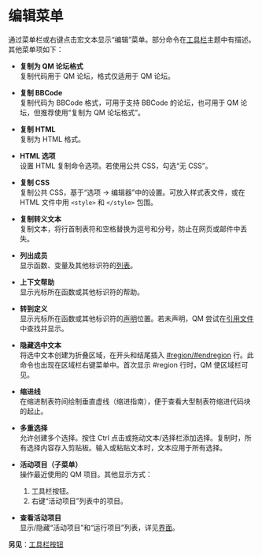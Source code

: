 # 编辑菜单

通过菜单栏或右键点击宏文本显示“编辑”菜单。部分命令在[工具栏](IDH_MENU_TOOLBAR.html)主题中有描述。其他菜单项如下：

- **复制为 QM 论坛格式**  
  复制代码用于 QM 论坛，格式仅适用于 QM 论坛。

- **复制 BBCode**  
  复制代码为 BBCode 格式，可用于支持 BBCode 的论坛，也可用于 QM 论坛，但推荐使用“复制为 QM 论坛格式”。

- **复制 HTML**  
  复制为 HTML 格式。

- **HTML 选项**  
  设置 HTML 复制命令选项。若使用公共 CSS，勾选“无 CSS”。

- **复制 CSS**  
  复制公共 CSS，基于“选项 -> 编辑器”中的设置。可放入样式表文件，或在 HTML 文件中用 `<style>` 和 `</style>` 包围。

- **复制转义文本**  
  复制文本，将行首制表符和空格替换为逗号和分号，防止在网页或邮件中丢失。

- **列出成员**  
  显示函数、变量及其他标识符的[列表](IDH_TYPEINFO.html)。

- **上下文帮助**  
  显示光标所在函数或其他标识符的帮助。

- **转到定义**  
  显示光标所在函数或其他标识符的[声明](../Language/IDP_DECLARATION.html)位置。若未声明，QM 尝试在[引用文件](../Language/IDP_REF.html)中查找并显示。

- **隐藏选中文本**  
  将选中文本创建为折叠区域，在开头和结尾插入 [#region/#endregion](../Language/IDP_DIR_REGION.html) 行。此命令也出现在区域栏右键菜单中。首次显示 #region 行时，QM 使区域栏可见。

- **缩进线**  
  在缩进制表符间绘制垂直虚线（缩进指南），便于查看大型制表符缩进代码块的起止。

- **多重选择**  
  允许创建多个选择。按住 Ctrl 点击或拖动文本/选择栏添加选择。复制时，所有选择内容存入剪贴板。输入或粘贴文本时，文本应用于所有选择。

- **活动项目（子菜单）**  
  操作最近使用的 QM 项目。其他显示方式：  
  1. 工具栏按钮。  
  2. 右键“活动项目”列表中的项目。

- **查看活动项目**  
  显示/隐藏“活动项目”和“运行项目”列表，详见[界面](IDH_INTERFACE.html)。

**另见**：[工具栏按钮](IDH_MENU_TOOLBAR.html)
